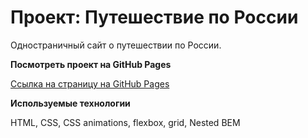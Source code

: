 # Проект: Путешествие по России

Одностраничный сайт о путешествии по России.

**Посмотреть проект на GitHub Pages**

[Ссылка на страницу на GitHub Pages](https://irina-tim.github.io/russian-travel/index.html)

**Используемые технологии**

HTML, CSS, СSS animations, flexbox, grid, Nested BEM
